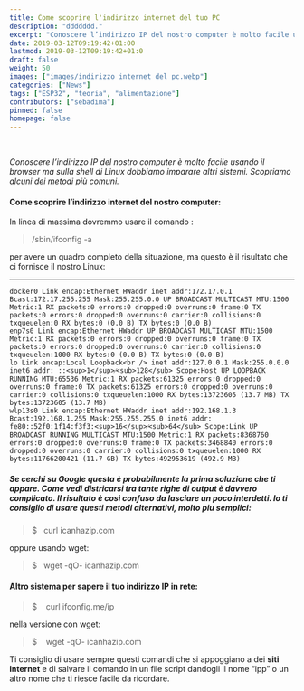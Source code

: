 ```yaml
---
title: Come scoprire l'indirizzo internet del tuo PC
description: "ddddddd."
excerpt: "Conoscere l’indirizzo IP del nostro computer è molto facile usando il browser ma sulla shell di Linux dobbiamo imparare altri sistemi. Scopriamo alcuni dei metodi più comuni ... "
date: 2019-03-12T09:19:42+01:00
lastmod: 2019-03-12T09:19:42+01:0
draft: false
weight: 50
images: ["images/indirizzo internet del pc.webp"]
categories: ["News"]
tags: ["ESP32", "teoria", "alimentazione"]
contributors: ["sebadima"]
pinned: false
homepage: false
---
```


<br>


<div class="cms mw6">
  <p>
    <em>Conoscere l&#8217;indirizzo IP del nostro computer è molto facile usando il browser ma sulla shell di Linux dobbiamo imparare altri sistemi. Scopriamo alcuni dei metodi più comuni.</em>
  </p>
  
  <h4 id="come-scoprire-l-indirizzo-internet-del-nostro-computer">
    Come scoprire l’indirizzo internet del nostro computer:
  </h4>
  
  <p>
    In linea di massima dovremmo usare il comando :
  </p>
  
  <blockquote>
    <p>
      /sbin/ifconfig -a
    </p>
  </blockquote>
  
  <p>
    per avere un quadro completo della situazione, ma questo è il risultato che ci fornisce il nostro Linux:
  </p>
  
  <hr />
  
    docker0 Link encap:Ethernet HWaddr inet addr:172.17.0.1 Bcast:172.17.255.255 Mask:255.255.0.0 UP BROADCAST MULTICAST MTU:1500 Metric:1 RX packets:0 errors:0 dropped:0 overruns:0 frame:0 TX packets:0 errors:0 dropped:0 overruns:0 carrier:0 collisions:0 txqueuelen:0 RX bytes:0 (0.0 B) TX bytes:0 (0.0 B)
    enp7s0 Link encap:Ethernet HWaddr UP BROADCAST MULTICAST MTU:1500 Metric:1 RX packets:0 errors:0 dropped:0 overruns:0 frame:0 TX packets:0 errors:0 dropped:0 overruns:0 carrier:0 collisions:0 txqueuelen:1000 RX bytes:0 (0.0 B) TX bytes:0 (0.0 B)
    lo Link encap:Local Loopback<br /> inet addr:127.0.0.1 Mask:255.0.0.0 inet6 addr: ::<sup>1</sup>⁄<sub>128</sub> Scope:Host UP LOOPBACK RUNNING MTU:65536 Metric:1 RX packets:61325 errors:0 dropped:0 overruns:0 frame:0 TX packets:61325 errors:0 dropped:0 overruns:0 carrier:0 collisions:0 txqueuelen:1000 RX bytes:13723605 (13.7 MB) TX bytes:13723605 (13.7 MB)
    wlp13s0 Link encap:Ethernet HWaddr inet addr:192.168.1.3 Bcast:192.168.1.255 Mask:255.255.255.0 inet6 addr: fe80::52f0:1f14:f3f3:<sup>16</sup>⁄<sub>64</sub> Scope:Link UP BROADCAST RUNNING MULTICAST MTU:1500 Metric:1 RX packets:8368760 errors:0 dropped:0 overruns:0 frame:0 TX packets:3468840 errors:0 dropped:0 overruns:0 carrier:0 collisions:0 txqueuelen:1000 RX bytes:11766200421 (11.7 GB) TX bytes:492953619 (492.9 MB)

  
##### Se cerchi su Google questa è probabilmente la prima soluzione che ti appare.  Come vedi districarsi tra tante righe di output è davvero complicato. Il risultato è così confuso da lasciare un poco interdetti. Io ti consiglio di usare questi metodi alternativi, molto piu semplici:
  
  <blockquote>
    <p>
      $   curl icanhazip.com
    </p>
  </blockquote>
  
  <p>
    oppure usando wget:
  </p>
  
  <blockquote>
    <p>
      $   wget -qO- icanhazip.com
    </p>
  </blockquote>
  
  <h4 id="altro-sistema-per-sapere-il-tuo-indirizzo-ip-in-rete">
    Altro sistema per sapere il tuo indirizzo IP in rete:
  </h4>
  
  <blockquote>
    <p>
      $    curl ifconfig.me/ip
    </p>
  </blockquote>
  
  <p>
    nella versione con wget:
  </p>
  
  <blockquote>
    <p>
      $    wget -qO- icanhazip.com
    </p>
  </blockquote>
  
  <p>
    Ti consiglio di usare sempre questi comandi che si appoggiano a dei <strong>siti internet</strong> e di salvare il comando in un file script dandogli il nome “ipp” o un altro nome che ti riesce facile da ricordare.
  </p>
</div>
